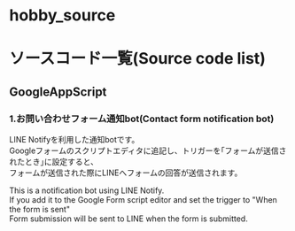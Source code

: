 # hobby_source
<h1>ソースコード一覧(Source code list)</h1>

<section>
  <h2>GoogleAppScript</h2>
    <h3>1.お問い合わせフォーム通知bot(Contact form notification bot)</h3>
      <p>LINE Notifyを利用した通知botです。<br>
      Googleフォームのスクリプトエディタに追記し、トリガーを｢フォームが送信されたとき｣に設定すると、<br>
      フォームが送信された際にLINEへフォームの回答が送信されます。</p>
      <p>This is a notification bot using LINE Notify.<br>
      If you add it to the Google Form script editor and set the trigger to "When the form is sent"<br>
      Form submission will be sent to LINE when the form is submitted.</p>
</section>
